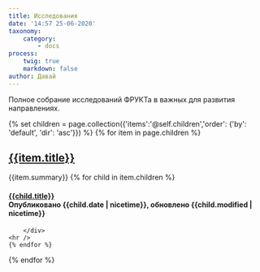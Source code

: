 ```yaml
---
title: Исследования
date: '14:57 25-06-2020'
taxonomy:
    category:
        - docs
process:
    twig: true
    markdown: false
author: Давай
---
```


Полное собрание исследований ФРУКТа в важных для развития направлениях.

{% set children = page.collection({'items':'@self.children','order': {'by': 'default', 'dir': 'asc'}}) %}
{% for item in page.children %}
<div markdown="0" class="item-card"> 
<h2><a href="{{item.url}}">{{item.title}}</a> </h2> 
	{{item.summary}}
    {% for child in item.children %}
    	<div class="child-page">
            <h4><a href="{{child.url}}">{{child.title}}</a> <br />
                <span class="updated">Опубликовано {{child.date | nicetime}},</span> <span class="updated">обновлено {{child.modified | nicetime}}</span></h4> 
            
    	</div>	
    <hr />
    {% endfor %}
</div>
{% endfor %}